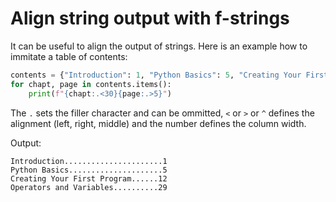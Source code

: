 # Align string output with f-strings

It can be useful to align the output of strings. Here is an example how to immitate a table of contents:

```python
contents = {"Introduction": 1, "Python Basics": 5, "Creating Your First Program": 12, "Operators and Variables": 29}
for chapt, page in contents.items():
    print(f"{chapt:.<30}{page:.>5}")
```

The `.` sets the filler character and can be ommitted, `<` or `>` or `^` defines the alignment (left, right, middle) and the number defines the column width.

Output:

```text
Introduction......................1
Python Basics.....................5
Creating Your First Program......12
Operators and Variables..........29
```
